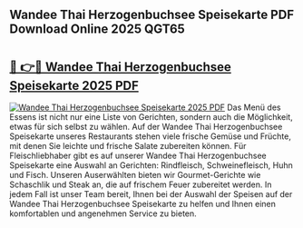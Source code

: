 ## Wandee Thai Herzogenbuchsee Speisekarte PDF Download Online 2025 QGT65

# <h2><a href="http://gcc4l0m.nevu.top/?p=Wandee+Thai+Herzogenbuchsee+Speisekarte">🔗 👉🔴 Wandee Thai Herzogenbuchsee Speisekarte 2025 PDF</a></h2>

[![Wandee Thai Herzogenbuchsee Speisekarte 2025 PDF](https://i.imgur.com/dBaPXMq.png)](http://gcc4l0m.nevu.top/?p=Wandee+Thai+Herzogenbuchsee+Speisekarte)
Das Menü des Essens ist nicht nur eine Liste von Gerichten, sondern auch die Möglichkeit, etwas für sich selbst zu wählen. Auf der Wandee Thai Herzogenbuchsee Speisekarte unseres Restaurants stehen viele frische Gemüse und Früchte, mit denen Sie leichte und frische Salate zubereiten können. Für Fleischliebhaber gibt es auf unserer Wandee Thai Herzogenbuchsee Speisekarte eine Auswahl an Gerichten: Rindfleisch, Schweinefleisch, Huhn und Fisch. Unseren Auserwählten bieten wir Gourmet-Gerichte wie Schaschlik und Steak an, die auf frischem Feuer zubereitet werden. In jedem Fall ist unser Team bereit, Ihnen bei der Auswahl der Speisen auf der Wandee Thai Herzogenbuchsee Speisekarte zu helfen und Ihnen einen komfortablen und angenehmen Service zu bieten.
